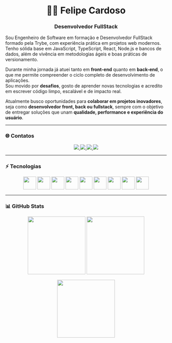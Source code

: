 <h1 align="center">👨‍💻 Felipe Cardoso</h1>
<h3 align="center">Desenvolvedor FullStack</h3>

<p>
Sou Engenheiro de Software em formação e Desenvolvedor FullStack formado pela Trybe, com experiência prática em projetos web modernos.  
Tenho sólida base em JavaScript, TypeScript, React, Node.js e bancos de dados, além de vivência em metodologias ágeis e boas práticas de versionamento.  

Durante minha jornada já atuei tanto em **front-end** quanto em **back-end**, o que me permite compreender o ciclo completo de desenvolvimento de aplicações.  
Sou movido por **desafios**, gosto de aprender novas tecnologias e acredito em escrever código limpo, escalável e de impacto real.  

Atualmente busco oportunidades para **colaborar em projetos inovadores**, seja como **desenvolvedor front, back ou fullstack**, sempre com o objetivo de entregar soluções que unam **qualidade, performance e experiência do usuário**.
</p>

---

### 🌐 Contatos

<p align="center">
  <a href="https://linkedin.com/in/seu-linkedin" target="_blank">
    <img src="https://img.shields.io/badge/LinkedIn-0A66C2?style=for-the-badge&logo=linkedin&logoColor=white" />
  </a>
  <a href="mailto:seuemail@gmail.com">
    <img src="https://img.shields.io/badge/Gmail-EA4335?style=for-the-badge&logo=gmail&logoColor=white" />
  </a>
  <a href="https://github.com/fecardoso7?tab=stars">
    <img src="https://img.shields.io/badge/⭐%20Estrelas-0-green?style=for-the-badge" />
  </a>
  <a href="https://github.com/fecardoso7?tab=followers">
    <img src="https://img.shields.io/badge/👥%20Seguidores-15-blue?style=for-the-badge" />
  </a>
</p>

---

### ⚡ Tecnologias

<p align="center">
  <img src="https://cdn.jsdelivr.net/gh/devicons/devicon/icons/html5/html5-original.svg" width="40"/>
  <img src="https://cdn.jsdelivr.net/gh/devicons/devicon/icons/css3/css3-original.svg" width="40"/>
  <img src="https://cdn.jsdelivr.net/gh/devicons/devicon/icons/javascript/javascript-original.svg" width="40"/>
  <img src="https://cdn.jsdelivr.net/gh/devicons/devicon/icons/typescript/typescript-original.svg" width="40"/>
  <img src="https://cdn.jsdelivr.net/gh/devicons/devicon/icons/react/react-original.svg" width="40"/>
  <img src="https://cdn.jsdelivr.net/gh/devicons/devicon/icons/nextjs/nextjs-original.svg" width="40"/>
  <img src="https://cdn.jsdelivr.net/gh/devicons/devicon/icons/nodejs/nodejs-original.svg" width="40"/>
  <img src="https://cdn.jsdelivr.net/gh/devicons/devicon/icons/python/python-original.svg" width="40"/>
  <img src="https://cdn.jsdelivr.net/gh/devicons/devicon/icons/MySQL/MySQL-original.svg" width="40"/>
</p>

---

### 📊 GitHub Stats

<p align="center">
  <img height="180em" src="https://github-readme-stats.vercel.app/api?username=fecardoso7&show_icons=true&theme=tokyonight&include_all_commits=true&count_private=true"/>
  <img height="180em" src="https://github-readme-stats.vercel.app/api/top-langs/?username=fecardoso7&layout=compact&langs_count=7&theme=tokyonight"/>
</p>

<p align="center">
  <img src="https://streak-stats.demolab.com?user=fecardoso7&theme=tokyonight&hide_border=true" height="180em"/>
</p>
